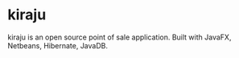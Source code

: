 # kiraju
kiraju is an open source point of sale application. 
Built with JavaFX, Netbeans, Hibernate, JavaDB.
